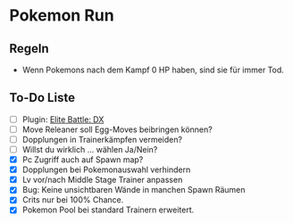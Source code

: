 # Pokemon Run

## Regeln

- Wenn Pokemons nach dem Kampf 0 HP haben, sind sie für immer Tod.

## To-Do Liste

- [ ] Plugin: [Elite Battle: DX](https://luka-sj.com/res/ebdx)
- [ ] Move Releaner soll Egg-Moves beibringen können?
- [ ] Dopplungen in Trainerkämpfen vermeiden?
- [ ] Willst du wirklich ... wählen Ja/Nein?
- [x] Pc Zugriff auch auf Spawn map?
- [x] Dopplungen bei Pokemonauswahl verhindern
- [x] Lv vor/nach Middle Stage Trainer anpassen
- [x] Bug: Keine unsichtbaren Wände in manchen Spawn Räumen
- [x] Crits nur bei 100% Chance.
- [x] Pokemon Pool bei standard Trainern erweitert.